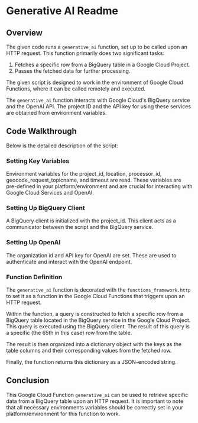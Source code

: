 # Generative AI Readme

## Overview
The given code runs a `generative_ai` function, set up to be called upon an HTTP request. This function primarily does two significant tasks:

1. Fetches a specific row from a BigQuery table in a Google Cloud Project.
2. Passes the fetched data for further processing.

The given script is designed to work in the environment of Google Cloud Functions, where it can be called remotely and executed.

The `generative_ai` function interacts with Google Cloud's BigQuery service and the OpenAI API. The project ID and the API key for using these services are obtained from environment variables.

## Code Walkthrough

Below is the detailed description of the script:

### Setting Key Variables
Environment variables for the project_id, location, processor_id, geocode_request_topicname, and timeout are read. These variables are pre-defined in your platform/environment and are crucial for interacting with Google Cloud Services and OpenAI.

### Setting Up BigQuery Client
A BigQuery client is initialized with the project_id. This client acts as a communicator between the script and the BigQuery service.

### Setting Up OpenAI
The organization id and API key for OpenAI are set. These are used to authenticate and interact with the OpenAI endpoint.

### Function Definition
The `generative_ai` function is decorated with the `functions_framework.http` to set it as a function in the Google Cloud Functions that triggers upon an HTTP request.

Within the function, a query is constructed to fetch a specific row from a BigQuery table located in the BigQuery service in the Google Cloud Project. This query is executed using the BigQuery client. The result of this query is a specific (the 65th in this case) row from the table.

The result is then organized into a dictionary object with the keys as the table columns and their corresponding values from the fetched row.

Finally, the function returns this dictionary as a JSON-encoded string.

## Conclusion
This Google Cloud Function `generative_ai` can be used to retrieve specific data from a BigQuery table upon an HTTP request. It is important to note that all necessary environments variables should be correctly set in your platform/environment for this function to work.